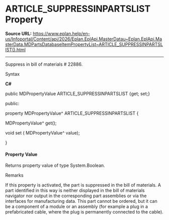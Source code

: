 # ARTICLE_SUPPRESSINPARTSLIST Property

**Source URL:** https://www.eplan.help/en-us/Infoportal/Content/api/2026/Eplan.EplApi.MasterDatau~Eplan.EplApi.MasterData.MDPartsDatabaseItemPropertyList~ARTICLE_SUPPRESSINPARTSLIST().html

---

Suppress in bill of materials # 22886.

Syntax

**C#**



public MDPropertyValue ARTICLE_SUPPRESSINPARTSLIST {get; set;}

public:

property MDPropertyValue^ ARTICLE_SUPPRESSINPARTSLIST {

   MDPropertyValue^ get();

   void set (    MDPropertyValue^ value);

}


#### Property Value

Returns property value of type System.Boolean.

Remarks

If this property is activated, the part is suppressed in the bill of materials. A part identified in this way is neither displayed in the bill of materials navigator nor output in the corresponding part assemblies or via the interfaces for manufacturing data. This part cannot be ordered, but it can be a component of a module or an assembly (for example a plug in a prefabricated cable, where the plug is permanently connected to the cable).
